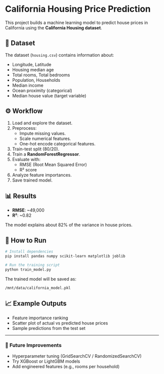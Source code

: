 # California Housing Price Prediction

This project builds a machine learning model to predict house prices in California using the **California Housing dataset**.

## 📂 Dataset
The dataset (`housing.csv`) contains information about:
- Longitude, Latitude
- Housing median age
- Total rooms, Total bedrooms
- Population, Households
- Median income
- Ocean proximity (categorical)
- Median house value (target variable)

## ⚙️ Workflow
1. Load and explore the dataset.
2. Preprocess:
   - Impute missing values.
   - Scale numerical features.
   - One-hot encode categorical features.
3. Train-test split (80/20).
4. Train a **RandomForestRegressor**.
5. Evaluate with:
   - RMSE (Root Mean Squared Error)
   - R² score
6. Analyze feature importances.
7. Save trained model.

## 📊 Results
- **RMSE**: ~49,000  
- **R²**: ~0.82  

The model explains about 82% of the variance in house prices.

## 🚀 How to Run
```bash
# Install dependencies
pip install pandas numpy scikit-learn matplotlib joblib

# Run the training script
python train_model.py
````

The trained model will be saved as:

```
/mnt/data/california_model.pkl
```

## 📈 Example Outputs

* Feature importance ranking
* Scatter plot of actual vs predicted house prices
* Sample predictions from the test set

---

### 🔮 Future Improvements

* Hyperparameter tuning (GridSearchCV / RandomizedSearchCV)
* Try XGBoost or LightGBM models
* Add engineered features (e.g., rooms per household)
